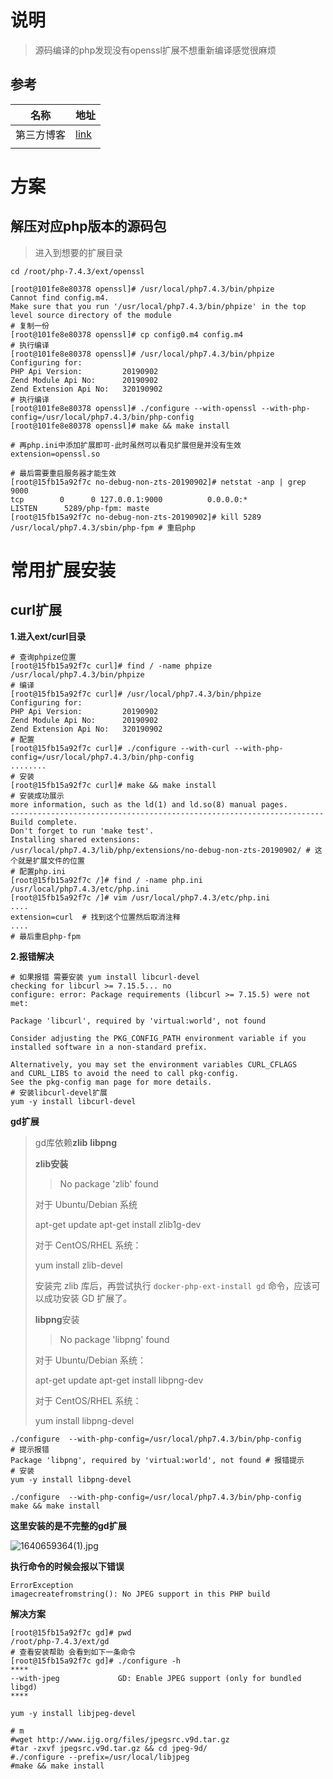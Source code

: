 # 说明

> 源码编译的php发现没有openssl扩展不想重新编译感觉很麻烦

## 参考

| 名称       | 地址                                                         |
| ---------- | ------------------------------------------------------------ |
| 第三方博客 | [link](https://blog.csdn.net/weixin_42392367/article/details/115564198) |
|            |                                                              |

# 方案

## 解压对应php版本的源码包

> 进入到想要的扩展目录

```shell
cd /root/php-7.4.3/ext/openssl

[root@101fe8e80378 openssl]# /usr/local/php7.4.3/bin/phpize
Cannot find config.m4. 
Make sure that you run '/usr/local/php7.4.3/bin/phpize' in the top level source directory of the module
# 复制一份
[root@101fe8e80378 openssl]# cp config0.m4 config.m4
# 执行编译
[root@101fe8e80378 openssl]# /usr/local/php7.4.3/bin/phpize
Configuring for:
PHP Api Version:         20190902
Zend Module Api No:      20190902
Zend Extension Api No:   320190902
# 执行编译
[root@101fe8e80378 openssl]# ./configure --with-openssl --with-php-config=/usr/local/php7.4.3/bin/php-config 
[root@101fe8e80378 openssl]# make && make install

# 再php.ini中添加扩展即可-此时虽然可以看见扩展但是并没有生效
extension=openssl.so

# 最后需要重启服务器才能生效
[root@15fb15a92f7c no-debug-non-zts-20190902]# netstat -anp | grep 9000
tcp        0      0 127.0.0.1:9000          0.0.0.0:*               LISTEN      5289/php-fpm: maste
[root@15fb15a92f7c no-debug-non-zts-20190902]# kill 5289
/usr/local/php7.4.3/sbin/php-fpm # 重启php

```

# 常用扩展安装

 ## curl扩展

**1.进入ext/curl目录**

```shell
# 查询phpize位置
[root@15fb15a92f7c curl]# find / -name phpize
/usr/local/php7.4.3/bin/phpize
# 编译
[root@15fb15a92f7c curl]# /usr/local/php7.4.3/bin/phpize
Configuring for:
PHP Api Version:         20190902
Zend Module Api No:      20190902
Zend Extension Api No:   320190902
# 配置
[root@15fb15a92f7c curl]# ./configure --with-curl --with-php-config=/usr/local/php7.4.3/bin/php-config 
........
# 安装
[root@15fb15a92f7c curl]# make && make install 
# 安装成功展示
more information, such as the ld(1) and ld.so(8) manual pages.
----------------------------------------------------------------------
Build complete.
Don't forget to run 'make test'.
Installing shared extensions:     /usr/local/php7.4.3/lib/php/extensions/no-debug-non-zts-20190902/ # 这个就是扩展文件的位置
# 配置php.ini  
[root@15fb15a92f7c /]# find / -name php.ini
/usr/local/php7.4.3/etc/php.ini
[root@15fb15a92f7c /]# vim /usr/local/php7.4.3/etc/php.ini
....
extension=curl  # 找到这个位置然后取消注释
....
# 最后重启php-fpm
```

**2.报错解决**

```shell
# 如果报错 需要安装 yum install libcurl-devel 
checking for libcurl >= 7.15.5... no
configure: error: Package requirements (libcurl >= 7.15.5) were not met:

Package 'libcurl', required by 'virtual:world', not found

Consider adjusting the PKG_CONFIG_PATH environment variable if you
installed software in a non-standard prefix.

Alternatively, you may set the environment variables CURL_CFLAGS
and CURL_LIBS to avoid the need to call pkg-config.
See the pkg-config man page for more details.
# 安装libcurl-devel扩展
yum -y install libcurl-devel 
```

**gd扩展**

> gd库依赖**zlib**  **libpng**           
>
> **zlib安装**
>
> >  No package 'zlib' found    
>
> 对于 Ubuntu/Debian 系统
>
> apt-get update
> apt-get install zlib1g-dev
>
> 对于 CentOS/RHEL 系统：
>
> yum install zlib-devel
>
> 安装完 zlib 库后，再尝试执行 `docker-php-ext-install gd` 命令，应该可以成功安装 GD 扩展了。
>
> **libpng**安装
>
> >    No package 'libpng' found
>
> 对于 Ubuntu/Debian 系统：
>
> apt-get update
> apt-get install libpng-dev
>
> 对于 CentOS/RHEL 系统：
>
> yum install libpng-devel

```shell
./configure  --with-php-config=/usr/local/php7.4.3/bin/php-config
# 提示报错
Package 'libpng', required by 'virtual:world', not found # 报错提示
# 安装
yum -y install libpng-devel

./configure  --with-php-config=/usr/local/php7.4.3/bin/php-config
make && make install
```

**这里安装的是不完整的gd扩展**

![1640659364(1).jpg](https://s2.loli.net/2021/12/28/E6d9hbyYW8vfiFD.png)

**执行命令的时候会报以下错误**

```shell
ErrorException
imagecreatefromstring(): No JPEG support in this PHP build
```

**解决方案**

```shell
[root@15fb15a92f7c gd]# pwd
/root/php-7.4.3/ext/gd
# 查看安装帮助 会看到如下一条命令
[root@15fb15a92f7c gd]# ./configure -h
****
--with-jpeg             GD: Enable JPEG support (only for bundled libgd)
****

yum -y install libjpeg-devel

# m
#wget http://www.ijg.org/files/jpegsrc.v9d.tar.gz
#tar -zxvf jpegsrc.v9d.tar.gz && cd jpeg-9d/
#./configure --prefix=/usr/local/libjpeg
#make && make install
```





